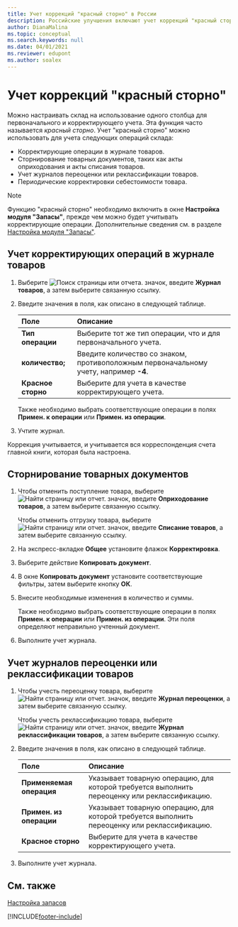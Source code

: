 ```yaml
---
title: Учет коррекций "красный сторно" в России
description: Российские улучшения включают учет коррекций "красный сторно".
author: DianaMalina
ms.topic: conceptual
ms.search.keywords: null
ms.date: 04/01/2021
ms.reviewer: edupont
ms.author: soalex
---
```


# <a name="post-red-storno-corrections"></a>Учет коррекций "красный сторно"

Можно настраивать склад на использование одного столбца для первоначального и корректирующего учета. Эта функция часто называется *красный сторно*. Учет "красный сторно" можно использовать для учета следующих операций склада:

- Корректирующие операции в журнале товаров.
- Сторнирование товарных документов, таких как акты оприходования и акты списания товаров.
- Учет журналов переоценки или реклассификации товаров.
- Периодические корректировки себестоимости товара.

> [!NOTE]
> Функцию "красный сторно" необходимо включить в окне **Настройка модуля "Запасы"**, прежде чем можно будет учитывать корректирующие операции. Дополнительные сведения см. в разделе [Настройка модуля "Запасы"](Inventory-Setup.md).  

## <a name="to-post-corrective-entries-in-the-item-journal"></a>Учет корректирующих операций в журнале товаров

1. Выберите ![Поиск страницы или отчета.]() значок, введите **Журнал товаров**, а затем выберите связанную ссылку.

2. Введите значения в поля, как описано в следующей таблице.

   | Поле          | Описание                                                  |
   | :------------- | :----------------------------------------------------------- |
   | **Тип операции** | Выберите тот же тип операции, что и для первоначального учета.          |
   | **количество;**   | Введите количество со знаком, противоположным первоначальному учету, например **-4**. |
   | **Красное сторно** | Выберите для учета в качестве корректирующего учета.                      |

   Также необходимо выбрать соответствующие операции в полях **Примен. к операции** или **Примен. из операции**.

3. Учтите журнал.

Коррекция учитывается, и учитывается вся корреспонденция счета главной книги, которая была настроена.

## <a name="to-reverse-item-documents"></a>Сторнирование товарных документов

1. Чтобы отменить поступление товара, выберите ![Найти страницу или отчет.]() значок, введите **Оприходование товаров**, а затем выберите связанную ссылку.

   Чтобы отменить отгрузку товара, выберите ![Найти страницу или отчет.]() значок, введите **Списание товаров**, а затем выберите связанную ссылку.

2. На экспресс-вкладке **Общее** установите флажок **Корректировка**.

3. Выберите действие **Копировать документ**.

4. В окне **Копировать документ** установите соответствующие фильтры, затем выберите кнопку **ОК**.

5. Внесите необходимые изменения в количество и суммы.

   Также необходимо выбрать соответствующие операции в полях **Примен. к операции** или **Примен. из операции**. Эти поля определяют неправильно учтенный документ.

6. Выполните учет журнала.

## <a name="to-post-item-revaluation-or-item-reclassification-journals"></a>Учет журналов переоценки или реклассификации товаров

1. Чтобы учесть переоценку товара, выберите ![Найти страницу или отчет.]() значок, введите **Журнал переоценки**, а затем выберите связанную ссылку.

   Чтобы учесть реклассификацию товара, выберите ![Найти страницу или отчет.]() значок, введите **Журнал реклассификации товаров**, а затем выберите связанную ссылку.

2. Введите значения в поля, как описано в следующей таблице.

   | Поле                  | Описание                                                  |
   | :--------------------- | :----------------------------------------------------------- |
   | **Применяемая операция**   | Указывает товарную операцию, для которой требуется выполнить переоценку или реклассификацию. |
   | **Примен. из операции** | Указывает товарную операцию, для которой требуется выполнить переоценку или реклассификацию. |
   | **Красное сторно**         | Выберите для учета в качестве корректирующего учета.                      |

3. Выполните учет журнала.

## <a name="see-also"></a>См. также

[Настройка запасов](Inventory-Setup.md)  


[!INCLUDE[footer-include](../../includes/footer-banner.md)]
